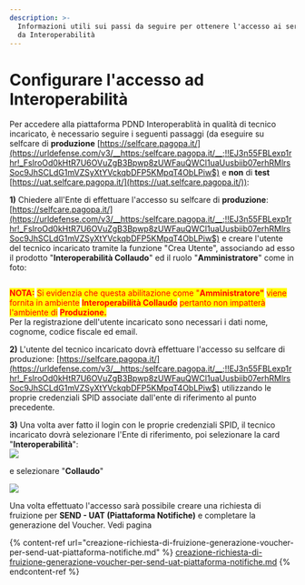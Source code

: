```yaml
---
description: >-
  Informazioni utili sui passi da seguire per ottenere l'accesso ai servizi PND
  da Interoperabilità
---
```


# Configurare l'accesso ad Interoperabilità

Per accedere alla piattaforma PDND Interoperablità in qualità di tecnico incaricato, è necessario seguire i seguenti passaggi (da eseguire su selfcare di **produzione** [https://selfcare.pagopa.it/](https://urldefense.com/v3/__https:/selfcare.pagopa.it/__;!!EJ3n55FBLexp1rhr!_FsIroOd0kHtR7U6OVuZgB3Bpwp8zUWFauQWCl1uaUusbiib07erhRMlrsSoc9JhSCLdG1mVZSyXtYVckqbDFP5KMpqT4ObLPiw$) e **non** di **test** [https://uat.selfcare.pagopa.it/](https://uat.selfcare.pagopa.it/)):

**1)** Chiedere all'Ente di effettuare l'accesso su selfcare di **produzione**:  [https://selfcare.pagopa.it/](https://urldefense.com/v3/__https:/selfcare.pagopa.it/__;!!EJ3n55FBLexp1rhr!_FsIroOd0kHtR7U6OVuZgB3Bpwp8zUWFauQWCl1uaUusbiib07erhRMlrsSoc9JhSCLdG1mVZSyXtYVckqbDFP5KMpqT4ObLPiw$) e creare l'utente del tecnico incaricato tramite la funzione "Crea Utente", associando ad esso il prodotto "**Interoperabilità Collaudo**" ed il ruolo "**Amministratore**" come in foto:

<figure><img src="../../.gitbook/assets/image.png" alt=""><figcaption></figcaption></figure>

<mark style="color:red;">**NOTA:**</mark> <mark style="color:red;"></mark><mark style="color:red;">Si evidenzia che questa abilitazione come "</mark><mark style="color:red;">**Amministratore"**</mark> <mark style="color:red;"></mark><mark style="color:red;">viene fornita in ambiente</mark> <mark style="color:red;"></mark><mark style="color:red;">**Interoperabilità Collaudo**</mark> <mark style="color:red;"></mark><mark style="color:red;">pertanto non impatterà l'ambiente di</mark> <mark style="color:red;"></mark><mark style="color:red;">**Produzione.**</mark>\
Per la registrazione dell'utente incaricato sono necessari i dati nome, cognome, codice fiscale ed email.

**2)** L'utente del tecnico incaricato dovrà effettuare l'accesso su selfcare di produzione: [https://selfcare.pagopa.it/](https://urldefense.com/v3/__https:/selfcare.pagopa.it/__;!!EJ3n55FBLexp1rhr!_FsIroOd0kHtR7U6OVuZgB3Bpwp8zUWFauQWCl1uaUusbiib07erhRMlrsSoc9JhSCLdG1mVZSyXtYVckqbDFP5KMpqT4ObLPiw$) utilizzando le proprie credenziali SPID associate dall'ente di riferimento al punto precedente.&#x20;

**3)** Una volta aver fatto il login con le proprie credenziali SPID, il tecnico incaricato dovrà selezionare l'Ente di riferimento, poi selezionare la card "**Interoperabilità**":\
![](<../../.gitbook/assets/image (6).png>)

e selezionare "**Collaudo**"

![](<../../.gitbook/assets/image (29).png>)

Una volta effettuato l'accesso sarà possibile creare una richiesta di fruizione per **SEND - UAT (Piattaforma Notifiche)** e completare la generazione del Voucher. Vedi pagina

{% content-ref url="creazione-richiesta-di-fruizione-generazione-voucher-per-send-uat-piattaforma-notifiche.md" %}
[creazione-richiesta-di-fruizione-generazione-voucher-per-send-uat-piattaforma-notifiche.md](creazione-richiesta-di-fruizione-generazione-voucher-per-send-uat-piattaforma-notifiche.md)
{% endcontent-ref %}
